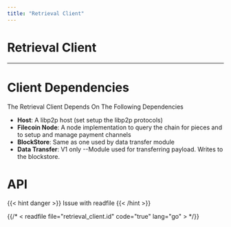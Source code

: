 ```yaml
---
title: "Retrieval Client"
---
```


# Retrieval Client
---

# Client Dependencies

The Retrieval Client Depends On The Following Dependencies

- **Host**: A libp2p host (set setup the libp2p protocols)
- **Filecoin Node**: A node implementation to query the chain for pieces and to setup and manage payment channels
- **BlockStore**: Same as one used by data transfer module
- **Data Transfer**: V1 only --Module used for transferring payload. Writes to the blockstore.

# API

{{< hint danger >}}
Issue with readfile
{{< /hint >}}

{{/* < readfile file="retrieval_client.id" code="true" lang="go" > */}}
